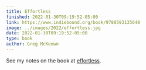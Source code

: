 ```yaml
---
title: Effortless
finished: 2022-01-30T09:19:52-05:00
link: https://www.indiebound.org/book/9780593135648
image: ../images/2022/effortless.jpg
date: 2022-01-30T09:19:52-05:00
type: book
author: Greg McKeown
---
```

See my notes on the book at [effortless](../../blog/2022/effortless.md).
